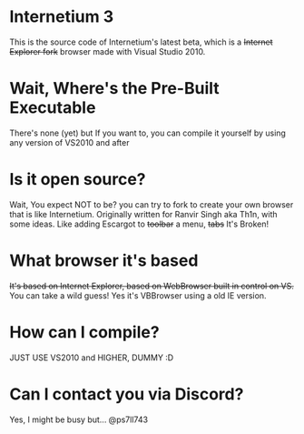 # Internetium 3
This is the source code of Internetium's latest beta, which is a ~~Internet Explorer fork~~ browser made with Visual Studio 2010. 

# Wait, Where's the Pre-Built Executable
There's none (yet) but If you want to, you can compile it yourself by using any version of VS2010 and after

# Is it open source?
Wait, You expect NOT to be? you can try to fork to create your own browser that is like Internetium. Originally written for Ranvir Singh aka Th1n, with some ideas. Like adding Escargot to ~~toolbar~~ a menu, ~~tabs~~ It's Broken!

# What browser it's based
~~It's based on Internet Explorer, based on WebBrowser built in control on VS.~~ You can take a wild guess! Yes it's VBBrowser using a old IE version. 

# How can I compile?
JUST USE VS2010 and HIGHER, DUMMY :D

# Can I contact you via Discord?
Yes, I might be busy but... @ps7ll743

